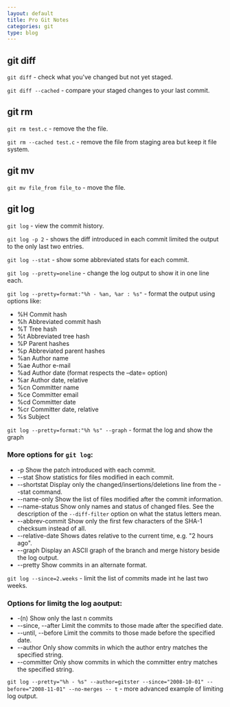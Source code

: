 ```yaml
---
layout: default
title: Pro Git Notes
categories: git
type: blog
---
```


git diff
--------
`git diff` - check what you've changed but not yet staged.

`git diff --cached` - compare your staged changes to your last commit.

git rm
------
`git rm test.c` - remove the the file.

`git rm --cached test.c` - remove the file from staging area but keep it file system.

git mv
------
`git mv file_from file_to` - move the file.

git log
-------

`git log` - view the commit history.

`git log -p 2` - shows the diff introduced in each commit limited the output to the only last two entries.

`git log --stat` - show some abbreviated stats for each commit.

`git log --pretty=oneline` - change the log output to show it in one line each.

`git log --pretty=format:"%h - %an, %ar : %s"` - format the output using options like:
- %H Commit hash
- %h Abbreviated commit hash
- %T Tree hash
- %t Abbreviated tree hash
- %P Parent hashes
- %p Abbreviated parent hashes
- %an Author name
- %ae Author e-mail
- %ad Author date (format respects the –date= option)
- %ar Author date, relative
- %cn Committer name
- %ce Committer email
- %cd Committer date
- %cr Committer date, relative
- %s Subject

`git log --pretty=format:"%h %s" --graph` - format the log and show the graph

### More options for `git log`:

- -p Show the patch introduced with each commit.
- --stat Show statistics for files modified in each commit.
- --shortstat Display only the changed/insertions/deletions line from the --stat command.
- --name-only Show the list of files modified after the commit information.
- --name-status Show only names and status of changed files. See the description of the `--diff-filter` option on what the status letters mean.
- --abbrev-commit Show only the first few characters of the SHA-1 checksum instead of all.
- --relative-date Shows dates relative to the current time, e.g. "2 hours ago".
- --graph Display an ASCII graph of the branch and merge history beside the log output.
- --pretty Show commits in an alternate format.

`git log --since=2.weeks` - limit the list of commits made int he last two weeks.

### Options for limitg the log aoutput:

- -(n) Show only the last n commits
- --since, --after Limit the commits to those made after the specified date.
- --until, --before Limit the commits to those made before the specified date.
- --author Only show commits in which the author entry matches the specified string.
- --committer Only show commits in which the committer entry matches the specified string.

`git log --pretty="%h - %s" --author=gitster --since="2008-10-01" --before="2008-11-01" --no-merges -- t` - more advanced example of limiting log output.

